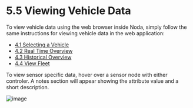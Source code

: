 # 5.5 Viewing Vehicle Data

To view vehicle data using the web browser inside Noda, simply follow the same instructions for viewing vehicle data in the web application:
- [4.1 Selecting a Vehicle](https://github.com/rlogsdon7/Metaverse-Maintenance/blob/main/UserDocs/SelectVehicle.md)
- [4.2 Real Time Overview](https://github.com/rlogsdon7/Metaverse-Maintenance/blob/main/UserDocs/RealTimeOverview.md)
- [4.3 Historical Overview](https://github.com/rlogsdon7/Metaverse-Maintenance/blob/main/UserDocs/HistoricalOverview.md)
- [4.4 View Fleet](https://github.com/rlogsdon7/Metaverse-Maintenance/blob/main/UserDocs/ViewFleet.md)

To view sensor specific data, hover over a sensor node with either controler. A notes section will appear showing the attribute value and a short description.


![image](https://user-images.githubusercontent.com/112486258/213474450-1fe1fc08-46ee-4160-b3e5-8b66dba371c4.png)
